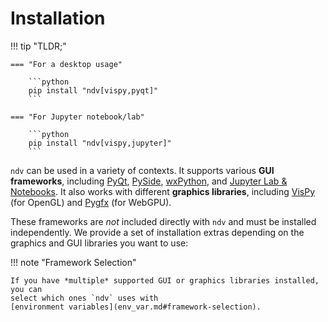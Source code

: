# Installation

!!! tip "TLDR;"

    === "For a desktop usage"
 
        ```python
        pip install "ndv[vispy,pyqt]"
        ```

    === "For Jupyter notebook/lab"
    
        ```python
        pip install "ndv[vispy,jupyter]"
        ```

`ndv` can be used in a variety of contexts. It supports various **GUI
 frameworks**, including [PyQt](https://riverbankcomputing.com/software/pyqt),
 [PySide](https://wiki.qt.io/Qt_for_Python), [wxPython](https://wxpython.org),
 and [Jupyter Lab & Notebooks](https://jupyter.org).  It also works with
 different **graphics libraries**, including [VisPy](https://vispy.org) (for
 OpenGL) and [Pygfx](https://github.com/pygfx/pygfx) (for WebGPU).

These frameworks are *not* included directly with `ndv` and must be installed
independently. We provide a set of installation extras depending on the graphics
and GUI libraries you want to use:

<!-- logic for this table in install-table.js -->
<div id="install-table"></div>

!!! note "Framework Selection"

    If you have *multiple* supported GUI or graphics libraries installed, you can
    select which ones `ndv` uses with
    [environment variables](env_var.md#framework-selection).
